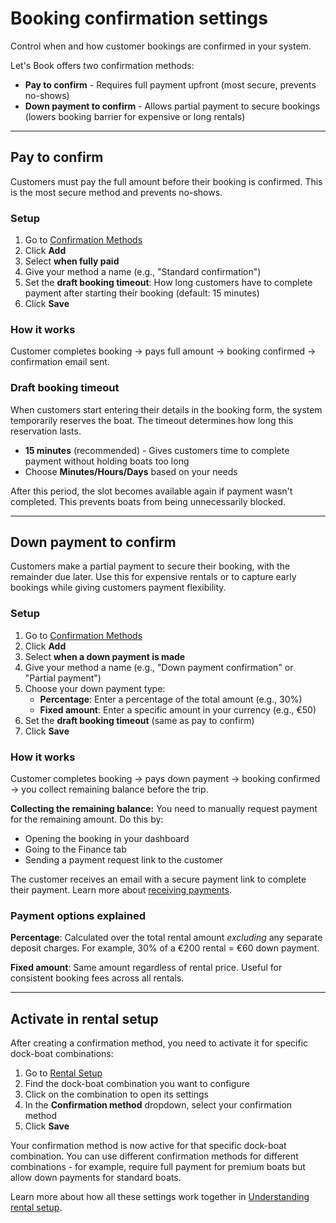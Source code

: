 # Booking confirmation settings

Control when and how customer bookings are confirmed in your system.

Let's Book offers two confirmation methods:

- **Pay to confirm** - Requires full payment upfront (most secure, prevents no-shows)
- **Down payment to confirm** - Allows partial payment to secure bookings (lowers booking barrier for expensive or long rentals)

---

## Pay to confirm

Customers must pay the full amount before their booking is confirmed. This is the most secure method and prevents no-shows.

### Setup

1. Go to [Confirmation Methods](https://dashboard.letsbook.app/confirmation-methods)
2. Click **Add**
3. Select **when fully paid**
4. Give your method a name (e.g., "Standard confirmation")
5. Set the **draft booking timeout**: How long customers have to complete payment after starting their booking (default: 15 minutes)
6. Click **Save**

### How it works

Customer completes booking → pays full amount → booking confirmed → confirmation email sent.

### Draft booking timeout

When customers start entering their details in the booking form, the system temporarily reserves the boat. The timeout determines how long this reservation lasts.

- **15 minutes** (recommended) - Gives customers time to complete payment without holding boats too long
- Choose **Minutes/Hours/Days** based on your needs

After this period, the slot becomes available again if payment wasn't completed. This prevents boats from being unnecessarily blocked.

---

## Down payment to confirm

Customers make a partial payment to secure their booking, with the remainder due later. Use this for expensive rentals or to capture early bookings while giving customers payment flexibility.

### Setup

1. Go to [Confirmation Methods](https://dashboard.letsbook.app/confirmation-methods)
2. Click **Add**
3. Select **when a down payment is made**
4. Give your method a name (e.g., "Down payment confirmation" or "Partial payment")
5. Choose your down payment type:
    - **Percentage**: Enter a percentage of the total amount (e.g., 30%)
    - **Fixed amount**: Enter a specific amount in your currency (e.g., €50)
6. Set the **draft booking timeout** (same as pay to confirm)
7. Click **Save**

### How it works

Customer completes booking → pays down payment → booking confirmed → you collect remaining balance before the trip.

**Collecting the remaining balance:** You need to manually request payment for the remaining amount. Do this by:

- Opening the booking in your dashboard
- Going to the Finance tab
- Sending a payment request link to the customer

The customer receives an email with a secure payment link to complete their payment. Learn more about [receiving payments](/guides/settings/payments/receive-payments).

### Payment options explained

**Percentage**: Calculated over the total rental amount _excluding_ any separate deposit charges. For example, 30% of a €200 rental = €60 down payment.

**Fixed amount**: Same amount regardless of rental price. Useful for consistent booking fees across all rentals.

---

## Activate in rental setup

After creating a confirmation method, you need to activate it for specific dock-boat combinations:

1. Go to [Rental Setup](https://dashboard.letsbook.app/rental-setup)
2. Find the dock-boat combination you want to configure
3. Click on the combination to open its settings
4. In the **Confirmation method** dropdown, select your confirmation method
5. Click **Save**

Your confirmation method is now active for that specific dock-boat combination. You can use different confirmation methods for different combinations - for example, require full payment for premium boats but allow down payments for standard boats.

Learn more about how all these settings work together in [Understanding rental setup](/guides/settings/understanding-rental-setup).
